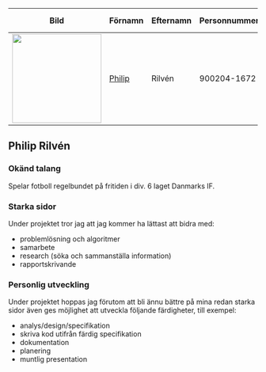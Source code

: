 Bild                                     | Förnamn                     | Efternamn | Personnummer | Användarnamn (GitHub)
-----------------------------------------|-----------------------------|-----------|--------------|----------------------
<img src="images/user.png" width="180"/> | [Philip](#philip-rilvén)    | Rilvén    | 900204-1672  | `prilven`

## Philip Rilvén

### Okänd talang

Spelar fotboll regelbundet på fritiden i div. 6 laget Danmarks IF.

### Starka sidor

Under projektet tror jag att jag kommer ha lättast att bidra med:

- problemlösning och algoritmer
- samarbete
- research (söka och sammanställa information)
- rapportskrivande

### Personlig utveckling

Under projektet hoppas jag förutom att bli ännu bättre på mina redan
starka sidor även ges möjlighet att utveckla följande färdigheter,
till exempel:

- analys/design/specifikation
- skriva kod utifrån färdig specifikation
- dokumentation
- planering
- muntlig presentation
